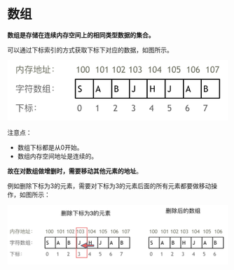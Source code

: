 # 数组

**数组是存储在连续内存空间上的相同类型数据的集合。**

可以通过下标索引的方式获取下标下对应的数据，如图所示。

![算法通关数组](../img/算法通关数组.png)

注意点：

- 数组下标都是从0开始。
- 数组内存空间地址是连续的。

**故在对数组做增删时，需要移动其他元素的地址**。

[^⚠️]: 数组的元素是通过覆盖来达到删除的目的。

例如删除下标为3的元素，需要对下标为3的元素后面的所有元素都要做移动操作，如图所示：

![算法通关数组](../img/算法通关数组1.png)
